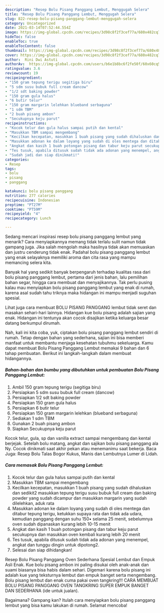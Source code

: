 ```yaml
---
description: "Resep Bolu Pisang Panggang Lembut, Menggugah Selera"
title: "Resep Bolu Pisang Panggang Lembut, Menggugah Selera"
slug: 822-resep-bolu-pisang-panggang-lembut-menggugah-selera
category: Uncategorized
date: 2021-03-14T07:52:44.554Z
image: https://img-global.cpcdn.com/recipes/3d98c8f2f3cef77a/680x482cq70/bolu-pisang-panggang-lembut-foto-resep-utama.jpg
hideToc: false
enableToc: true
enableTocContent: false
thumbnail: https://img-global.cpcdn.com/recipes/3d98c8f2f3cef77a/680x482cq70/bolu-pisang-panggang-lembut-foto-resep-utama.jpg
cover: https://img-global.cpcdn.com/recipes/3d98c8f2f3cef77a/680x482cq70/bolu-pisang-panggang-lembut-foto-resep-utama.jpg
author:  Rini Dwi Astuti
authorAv:  https://img-global.cpcdn.com/users/b6e1b8bc6f2fe50f/60x60cq50/avatar.jpg
ratingvalue: 3.6
reviewcount: 19
recipeingredient:
- "150 gram tepung terigu segitiga biru"
- "5 sdm susu bubuk full cream dancow"
- "1/2 sdt baking powder"
- "150 gram gula halus"
- "6 butir telur"
- "150 gram margarin lelehkan blueband serbaguna"
- "1 sdm TBM"
- "2 buah pisang ambon"
- "Secukupnya keju parut"
recipeinstructions:
- "Kocok telur dan gula halus sampai putih dan kental"
- "Masukkan TBM sampai mengembang"
- "Kecilkan kecepatan, masukkan 1 buah pisang yang sudah dihaluskan dan sedikit2 masukkan tepung terigu susu bubuk full cream dan baking powder yang sudah dicampur dan masukkan margarin yang sudah dilelehkan, aduk rata"
- "Masukkan adonan ke dalam loyang yang sudah di oles mentega dan ditabur tepung terigu, ketukkan supaya rata dan tidak ada udara, kemudian panggang dengan suhu 150• selama 25 menit, sebelumnya oven sudah dipanaskan kurang lebih 10-15 menit"
- "Angkat dan kasih 1 buah potongan pisang dan tabur keju parut secukupnya dan masukkan oven kembali kurang lebih 20 menit"
- "Tes tusuk, apabila ditusuk sudah tidak ada adonan yang menempel, angkat dan tunggu dingin untuk dipotong2."
- "Sudah jadi dan siap dinikmati!"
categories:
- Resep
tags:
- bolu
- pisang
- panggang

katakunci: bolu pisang panggang 
nutrition: 277 calories
recipecuisine: Indonesian
preptime: "PT27M"
cooktime: "PT59M"
recipeyield: "4"
recipecategory: Lunch

---
```



Sedang mencari inspirasi resep bolu pisang panggang lembut yang menarik? Cara menyiapkannya memang tidak terlalu sulit namun tidak gampang juga. Jika salah mengolah maka hasilnya tidak akan memuaskan dan justru cenderung tidak enak. Padahal bolu pisang panggang lembut yang enak selayaknya memiliki aroma dan cita rasa yang mampu memancing selera kita.


Banyak hal yang sedikit banyak berpengaruh terhadap kualitas rasa dari bolu pisang panggang lembut, pertama dari jenis bahan, lalu pemilihan bahan segar, hingga cara membuat dan menyajikannya. Tak perlu pusing kalau mau menyiapkan bolu pisang panggang lembut yang enak di rumah, karena asal sudah tahu triknya maka hidangan ini mampu menjadi suguhan spesial.

Lihat juga cara membuat BOLU PISANG PANGGANG lembut tidak seret dan masakan sehari-hari lainnya. Hidangan kue bolu pisang adalah sajian yang enak. Hidangan ini tentunya akan cocok disajikan ketika keluarga besar datang berkumpul dirumah.


Nah, kali ini kita coba, yuk, ciptakan bolu pisang panggang lembut sendiri di rumah. Tetap dengan bahan yang sederhana, sajian ini bisa memberi manfaat untuk membantu menjaga kesehatan tubuhmu sekeluarga. Kamu dapat membuat Bolu Pisang Panggang Lembut memakai 9 bahan dan 6 tahap pembuatan. Berikut ini langkah-langkah dalam membuat hidangannya.

<!--inarticleads1-->

##### Bahan-bahan dan bumbu yang dibutuhkan untuk pembuatan Bolu Pisang Panggang Lembut:

1. Ambil 150 gram tepung terigu (segitiga biru)
1. Persiapkan 5 sdm susu bubuk full cream (dancow)
1. Persiapkan 1/2 sdt baking powder
1. Persiapkan 150 gram gula halus
1. Persiapkan 6 butir telur
1. Persiapkan 150 gram margarin lelehkan (blueband serbaguna)
1. Sediakan 1 sdm TBM
1. Gunakan 2 buah pisang ambon
1. Siapkan Secukupnya keju parut


Kocok telur, gula, sp dan vanilla extract sampai mengembang dan kental berjejak. Setelah bolu matang, angkat dan sajikan bolu pisang panggang ala Ny. Cocok dinikmati saat akhir pekan atau menemanimu saat bekerja. Baca Juga: Resep Bolu Talas Bogor Kukus, Manis dan Lembutnya Lumer di Lidah. 

<!--inarticleads2-->

##### Cara memasak Bolu Pisang Panggang Lembut:

1. Kocok telur dan gula halus sampai putih dan kental
1. Masukkan TBM sampai mengembang
1. Kecilkan kecepatan, masukkan 1 buah pisang yang sudah dihaluskan dan sedikit2 masukkan tepung terigu susu bubuk full cream dan baking powder yang sudah dicampur dan masukkan margarin yang sudah dilelehkan, aduk rata
1. Masukkan adonan ke dalam loyang yang sudah di oles mentega dan ditabur tepung terigu, ketukkan supaya rata dan tidak ada udara, kemudian panggang dengan suhu 150• selama 25 menit, sebelumnya oven sudah dipanaskan kurang lebih 10-15 menit
1. Angkat dan kasih 1 buah potongan pisang dan tabur keju parut secukupnya dan masukkan oven kembali kurang lebih 20 menit
1. Tes tusuk, apabila ditusuk sudah tidak ada adonan yang menempel, angkat dan tunggu dingin untuk dipotong2.
1. Selesai dan siap dihidangkan!

Resep Bolu Pisang Panggang Oven Sederhana Spesial Lembut dan Empuk Asli Enak. Kue bolu pisang ambon ini paling disukai oleh anak-anak dan suami biasanya bisa habis dalam sehari. Digemari karena bolu pisang ini adalah kue yang teksturnya lembut dan empuk banget serta mengembang. Bolu pisang lembut dan enak cuma pakai oven tangkring!!! CARA MEMBUAT BOLU PISANG PANGGANG OVEN TANGKRING SUPER EMPUK BANGET DAN SEDERHANA (ide untuk jualan). 

Bagaimana? Gampang kan? Itulah cara menyiapkan bolu pisang panggang lembut yang bisa kamu lakukan di rumah. Selamat mencoba!
